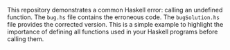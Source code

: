 This repository demonstrates a common Haskell error: calling an undefined function.  The `bug.hs` file contains the erroneous code. The `bugSolution.hs` file provides the corrected version.  This is a simple example to highlight the importance of defining all functions used in your Haskell programs before calling them.